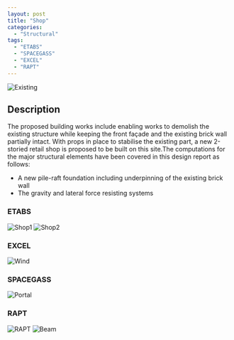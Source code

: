 ```yaml
---
layout: post
title: "Shop"
categories: 
  - "Structural"
tags:
  - "ETABS"
  - "SPACEGASS"
  - "EXCEL"
  - "RAPT"
---
```


![Existing](/assets/SHOP-table.jpg)

## Description
The proposed building works include enabling works to demolish the existing structure while keeping the front façade and the existing brick wall partially intact. With props in place to stabilise the existing part, a new 2-storied retail shop is proposed to be built on this site.The computations for the major structural elements have been covered in this design report as follows:
- A new pile-raft foundation including underpinning of the existing brick wall
- The gravity and lateral force resisting systems 

### ETABS
![Shop1](/assets/SHOP-1.jpg)
![Shop2](/assets/SHOP-2.jpg)
### EXCEL
![Wind](/assets/SHOPFRONT-WIND.jpg)
### SPACEGASS
![Portal](/assets/SHOPFRONT-PORTALFRAME.jpg)
### RAPT
![RAPT](/assets/SHOPFRONT-RAPT.jpg)
![Beam](/assets/SHOPFRONT-raftbeam.jpg)
